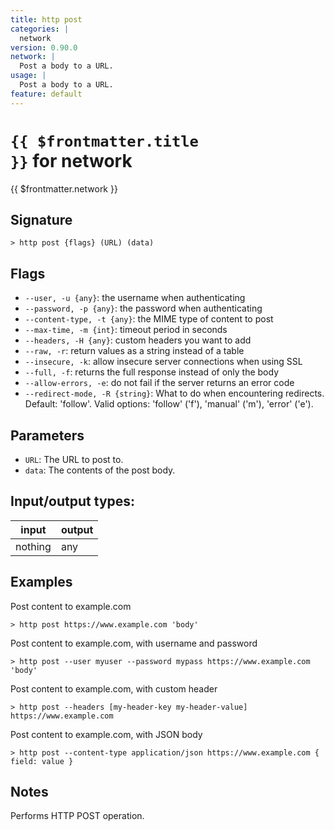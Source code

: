 ```yaml
---
title: http post
categories: |
  network
version: 0.90.0
network: |
  Post a body to a URL.
usage: |
  Post a body to a URL.
feature: default
---
```


<!-- This file is automatically generated. Please edit the command in https://github.com/nushell/nushell instead. -->

# <code>{{ $frontmatter.title }}</code> for network

<div class='command-title'>{{ $frontmatter.network }}</div>

## Signature

`> http post {flags} (URL) (data)`

## Flags

- `--user, -u {any}`: the username when authenticating
- `--password, -p {any}`: the password when authenticating
- `--content-type, -t {any}`: the MIME type of content to post
- `--max-time, -m {int}`: timeout period in seconds
- `--headers, -H {any}`: custom headers you want to add
- `--raw, -r`: return values as a string instead of a table
- `--insecure, -k`: allow insecure server connections when using SSL
- `--full, -f`: returns the full response instead of only the body
- `--allow-errors, -e`: do not fail if the server returns an error code
- `--redirect-mode, -R {string}`: What to do when encountering redirects. Default: 'follow'. Valid options: 'follow' ('f'), 'manual' ('m'), 'error' ('e').

## Parameters

- `URL`: The URL to post to.
- `data`: The contents of the post body.

## Input/output types:

| input   | output |
| ------- | ------ |
| nothing | any    |

## Examples

Post content to example.com

```nu
> http post https://www.example.com 'body'

```

Post content to example.com, with username and password

```nu
> http post --user myuser --password mypass https://www.example.com 'body'

```

Post content to example.com, with custom header

```nu
> http post --headers [my-header-key my-header-value] https://www.example.com

```

Post content to example.com, with JSON body

```nu
> http post --content-type application/json https://www.example.com { field: value }

```

## Notes

Performs HTTP POST operation.
